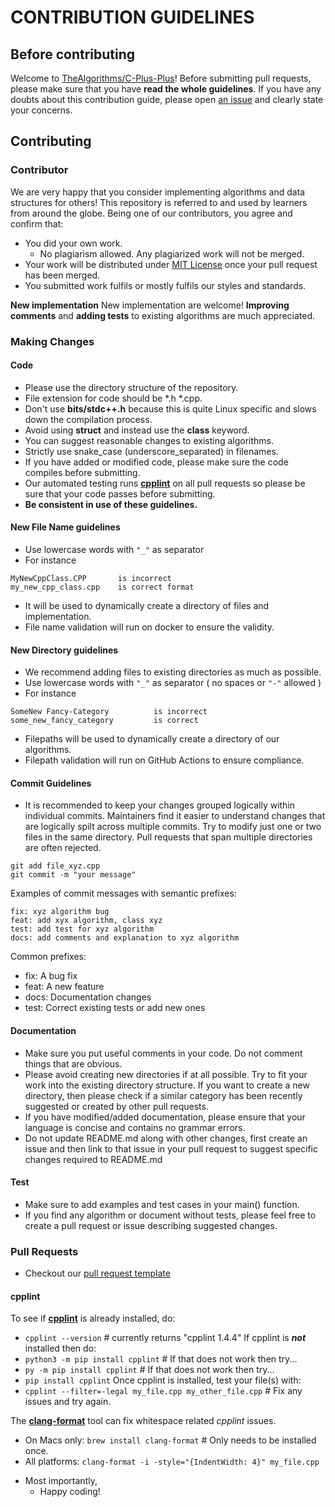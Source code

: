 # CONTRIBUTION GUIDELINES

## Before contributing
Welcome to [TheAlgorithms/C-Plus-Plus](https://github.com/TheAlgorithms/C-Plus-Plus)! Before submitting pull requests, please make sure that you have **read the whole guidelines**. If you have any doubts about this contribution guide, please open [an issue](https://github.com/TheAlgorithms/C-Plus-Plus/issues/new/choose) and clearly state your concerns.

## Contributing
### Contributor
We are very happy that you consider implementing algorithms and data structures for others! This repository is referred to and used by learners from around the globe. Being one of our contributors, you agree and confirm that:
- You did your own work.
    - No plagiarism allowed.  Any plagiarized work will not be merged.
- Your work will be distributed under [MIT License](License) once your pull request has been merged.
- You submitted work fulfils or mostly fulfils our styles and standards.

**New implementation** New implementation are welcome!
**Improving comments** and **adding tests** to existing algorithms are much appreciated.

### Making Changes

#### Code
- Please use the directory structure of the repository.
- File extension for code should be *.h *.cpp.
- Don't use **bits/stdc++.h** because this is quite Linux specific and slows down the compilation process.
- Avoid using **struct** and instead use the **class** keyword.
- You can suggest reasonable changes to existing algorithms.
- Strictly use snake_case (underscore_separated) in filenames.
- If you have added or modified code, please make sure the code compiles before submitting.
- Our automated testing runs [__cpplint__](https://github.com/cpplint/cpplint) on all pull requests so please be sure that your code passes before submitting.
- **Be consistent in use of these guidelines.**

#### New File Name guidelines
- Use lowercase words with ``"_"`` as separator
- For instance 
```
MyNewCppClass.CPP       is incorrect
my_new_cpp_class.cpp    is correct format
```
- It will be used to dynamically create a directory of files and implementation.
- File name validation will run on docker to ensure the validity.

#### New Directory guidelines 
- We recommend adding files to existing directories as much as possible.
- Use lowercase words with ``"_"`` as separator ( no spaces or ```"-"``` allowed )
- For instance
```
SomeNew Fancy-Category          is incorrect
some_new_fancy_category         is correct
```
- Filepaths will be used to dynamically create a directory of our algorithms.
- Filepath validation will run on GitHub Actions to ensure compliance.

#### Commit Guidelines
- It is recommended to keep your changes grouped logically within individual commits. Maintainers find it easier to understand changes that are logically spilt across multiple commits.  Try to modify just one or two files in the same directory.  Pull requests that span multiple directories are often rejected.
```
git add file_xyz.cpp
git commit -m "your message"
```
Examples of commit messages with semantic prefixes:
```
fix: xyz algorithm bug
feat: add xyx algorithm, class xyz
test: add test for xyz algorithm
docs: add comments and explanation to xyz algorithm
```
Common prefixes:
- fix: A bug fix
- feat: A new feature
- docs: Documentation changes
- test: Correct existing tests or add new ones

#### Documentation
- Make sure you put useful comments in your code.  Do not comment things that are obvious.
- Please avoid creating new directories if at all possible. Try to fit your work into the existing directory structure. If you want to create a new directory, then please check if a similar category has been recently suggested or created by other pull requests.
- If you have modified/added documentation, please ensure that your language is concise and contains no grammar errors.
- Do not update README.md along with other changes, first create an issue and then link to that issue in your pull request to suggest specific changes required to README.md

#### Test
- Make sure to add examples and test cases in your main() function.
- If you find any algorithm or document without tests, please feel free to create a pull request or issue describing suggested changes.

### Pull Requests
- Checkout our [pull request template](https://github.com/TheAlgorithms/C-Plus-Plus/blob/master/.github/pull_request_template.md)

#### cpplint
To see if [__cpplint__](https://github.com/cpplint/cpplint) is already installed, do:
* `cpplint --version`  # currently returns "cpplint 1.4.4"
If cpplint is ___not___ installed then do:
* `python3 -m pip install cpplint`  # If that does not work then try...
* `py -m pip install cpplint`  # If that does not work then try...
* `pip install cpplint`
Once cpplint is installed, test your file(s) with:
* `cpplint --filter=-legal my_file.cpp my_other_file.cpp`  # Fix any issues and try again.

The [__clang-format__](https://clang.llvm.org/docs/ClangFormat.html) tool can fix whitespace related _cpplint_ issues.
* On Macs only: `brew install clang-format`  # Only needs to be installed once.
* All platforms: `clang-format -i -style="{IndentWidth: 4}" my_file.cpp`

- Most importantly,
    - Happy coding!
